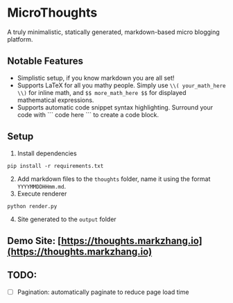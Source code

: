 # MicroThoughts

A truly minimalistic, statically generated, markdown-based micro blogging platform.

## Notable Features
* Simplistic setup, if you know markdown you are all set!
* Supports LaTeX for all you mathy people. Simply use `\\( your_math_here \\)` for inline math, and `$$ more_math_here $$` for displayed mathematical expressions.
* Supports automatic code snippet syntax highlighting. Surround your code with \`\`\` code here \`\`\` to create a code block. 

## Setup
1. Install dependencies
```
pip install -r requirements.txt
```
2. Add markdown files to the `thoughts` folder, name it using the format `YYYYMMDDHHmm.md`.
3. Execute renderer
```
python render.py
```
4. Site generated to the `output` folder

## Demo Site: [https://thoughts.markzhang.io](https://thoughts.markzhang.io)

## TODO:
- [ ] Pagination: automatically paginate to reduce page load time